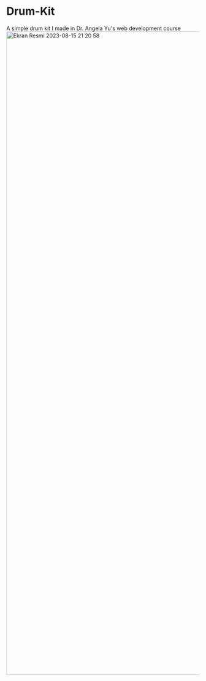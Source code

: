 # Drum-Kit
A simple drum kit I made in Dr. Angela Yu's web development course
<img width="1678" alt="Ekran Resmi 2023-08-15 21 20 58" src="https://github.com/tarantuna/Drum-Kit/assets/118597175/6a84fbcd-1408-4c8e-8c90-ea522ddd86cb">
